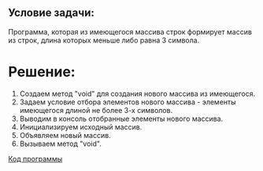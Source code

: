 ## Условие задачи: 
Программа, которая из имеющегося массива строк формирует массив из строк, длина которых меньше либо равна 3 символа.

# Решение:
1. Создаем метод "void" для создания нового массива из имеющегося.
2. Задаем условие отбора элементов нового массива - элементы имеющегося длиной не более 3-х символов.
3. Выводим в консоль отобранные элементы нового массива.
4. Инициализируем исходный массив.
5. Объявляем новый массив.
6. Вызываем метод "void".

[Код программы](Task/Program.cs)



